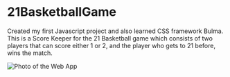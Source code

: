 # 21BasketballGame
Created my first Javascript project and also learned CSS framework Bulma. This is a Score Keeper for the 21 Basketball game which consists of two players that can score either 1 or 2, and the player who gets to 21 before, wins the match.

![Photo of the Web App](https://imgur.com/CKTmzRG.png)
